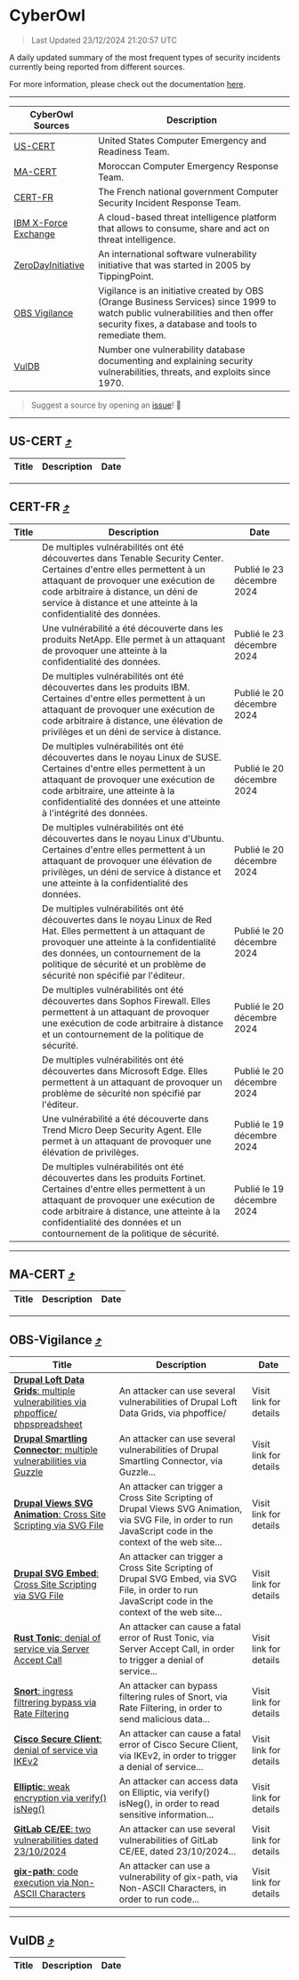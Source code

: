 
 <div id='top'></div>

# CyberOwl

 > Last Updated 23/12/2024 21:20:57 UTC
 
 A daily updated summary of the most frequent types of security incidents currently being reported from different sources.
 
 For more information, please check out the documentation [here](./docs/README.md).
 
 ---
 |CyberOwl Sources|Description|
 |---|---|
 |[US-CERT](#us-cert-arrow_heading_up)|United States Computer Emergency and Readiness Team.|
 |[MA-CERT](#ma-cert-arrow_heading_up)|Moroccan Computer Emergency Response Team.|
 |[CERT-FR](#cert-fr-arrow_heading_up)|The French national government Computer Security Incident Response Team.|
 |[IBM X-Force Exchange](#ibmcloud-arrow_heading_up)|A cloud-based threat intelligence platform that allows to consume, share and act on threat intelligence.|
 |[ZeroDayInitiative](#zerodayinitiative-arrow_heading_up)|An international software vulnerability initiative that was started in 2005 by TippingPoint.|
 |[OBS Vigilance](#obs-vigilance-arrow_heading_up)|Vigilance is an initiative created by OBS (Orange Business Services) since 1999 to watch public vulnerabilities and then offer security fixes, a database and tools to remediate them.|
 |[VulDB](#vuldb-arrow_heading_up)|Number one vulnerability database documenting and explaining security vulnerabilities, threats, and exploits since 1970.|
 
 > Suggest a source by opening an [issue](https://github.com/karimhabush/cyberowl/issues)! :raised_hands:
 ---

## US-CERT [:arrow_heading_up:](#cyberowl)

 |Title|Description|Date|
 |---|---|---|
 
 ---

## CERT-FR [:arrow_heading_up:](#cyberowl)

 |Title|Description|Date|
 |---|---|---|
 |[](https://www.cert.ssi.gouv.fr/avis/CERTFR-2024-AVI-1105/)|De multiples vulnérabilités ont été découvertes dans Tenable Security Center. Certaines d'entre elles permettent à un attaquant de provoquer une exécution de code arbitraire à distance, un déni de service à distance et une atteinte à la confidentialité des données.|Publié le 23 décembre 2024|
 |[](https://www.cert.ssi.gouv.fr/avis/CERTFR-2024-AVI-1104/)|Une vulnérabilité a été découverte dans les produits NetApp. Elle permet à un attaquant de provoquer une atteinte à la confidentialité des données.|Publié le 23 décembre 2024|
 |[](https://www.cert.ssi.gouv.fr/avis/CERTFR-2024-AVI-1103/)|De multiples vulnérabilités ont été découvertes dans les produits IBM. Certaines d'entre elles permettent à un attaquant de provoquer une exécution de code arbitraire à distance, une élévation de privilèges et un déni de service à distance.|Publié le 20 décembre 2024|
 |[](https://www.cert.ssi.gouv.fr/avis/CERTFR-2024-AVI-1102/)|De multiples vulnérabilités ont été découvertes dans le noyau Linux de SUSE. Certaines d'entre elles permettent à un attaquant de provoquer une exécution de code arbitraire, une atteinte à la confidentialité des données et une atteinte à l'intégrité des données.|Publié le 20 décembre 2024|
 |[](https://www.cert.ssi.gouv.fr/avis/CERTFR-2024-AVI-1101/)|De multiples vulnérabilités ont été découvertes dans le noyau Linux d'Ubuntu. Certaines d'entre elles permettent à un attaquant de provoquer une élévation de privilèges, un déni de service à distance et une atteinte à la confidentialité des données.|Publié le 20 décembre 2024|
 |[](https://www.cert.ssi.gouv.fr/avis/CERTFR-2024-AVI-1100/)|De multiples vulnérabilités ont été découvertes dans le noyau Linux de Red Hat. Elles permettent à un attaquant de provoquer une atteinte à la confidentialité des données, un contournement de la politique de sécurité et un problème de sécurité non spécifié par l'éditeur.|Publié le 20 décembre 2024|
 |[](https://www.cert.ssi.gouv.fr/avis/CERTFR-2024-AVI-1099/)|De multiples vulnérabilités ont été découvertes dans Sophos Firewall. Elles permettent à un attaquant de provoquer une exécution de code arbitraire à distance et un contournement de la politique de sécurité.|Publié le 20 décembre 2024|
 |[](https://www.cert.ssi.gouv.fr/avis/CERTFR-2024-AVI-1098/)|De multiples vulnérabilités ont été découvertes dans Microsoft Edge. Elles permettent à un attaquant de provoquer un problème de sécurité non spécifié par l'éditeur.|Publié le 20 décembre 2024|
 |[](https://www.cert.ssi.gouv.fr/avis/CERTFR-2024-AVI-1097/)|Une vulnérabilité a été découverte dans Trend Micro Deep Security Agent. Elle permet à un attaquant de provoquer une élévation de privilèges.|Publié le 19 décembre 2024|
 |[](https://www.cert.ssi.gouv.fr/avis/CERTFR-2024-AVI-1096/)|De multiples vulnérabilités ont été découvertes dans les produits Fortinet. Certaines d'entre elles permettent à un attaquant de provoquer une exécution de code arbitraire à distance, une atteinte à la confidentialité des données et un contournement de la politique de sécurité.|Publié le 19 décembre 2024|
 
 ---

## MA-CERT [:arrow_heading_up:](#cyberowl)

 |Title|Description|Date|
 |---|---|---|
 
 ---

## OBS-Vigilance [:arrow_heading_up:](#cyberowl)

 |Title|Description|Date|
 |---|---|---|
 |[<a href="https://vigilance.fr/vulnerability/Drupal-Loft-Data-Grids-multiple-vulnerabilities-via-phpoffice-phpspreadsheet-45467" class="noirorange"><b>Drupal Loft Data Grids</b>: multiple vulnerabilities via phpoffice/<wbr>phpspreadsheet</wbr></a>](https://vigilance.fr/vulnerability/Drupal-Loft-Data-Grids-multiple-vulnerabilities-via-phpoffice-phpspreadsheet-45467)|An attacker can use several vulnerabilities of Drupal Loft Data Grids, via phpoffice/|Visit link for details|
 |[<a href="https://vigilance.fr/vulnerability/Drupal-Smartling-Connector-multiple-vulnerabilities-via-Guzzle-45466" class="noirorange"><b>Drupal Smartling Connector</b>: multiple vulnerabilities via Guzzle</a>](https://vigilance.fr/vulnerability/Drupal-Smartling-Connector-multiple-vulnerabilities-via-Guzzle-45466)|An attacker can use several vulnerabilities of Drupal Smartling Connector, via Guzzle...|Visit link for details|
 |[<a href="https://vigilance.fr/vulnerability/Drupal-Views-SVG-Animation-Cross-Site-Scripting-via-SVG-File-45464" class="noirorange"><b>Drupal Views SVG Animation</b>: Cross Site Scripting via SVG File</a>](https://vigilance.fr/vulnerability/Drupal-Views-SVG-Animation-Cross-Site-Scripting-via-SVG-File-45464)|An attacker can trigger a Cross Site Scripting of Drupal Views SVG Animation, via SVG File, in order to run JavaScript code in the context of the web site...|Visit link for details|
 |[<a href="https://vigilance.fr/vulnerability/Drupal-SVG-Embed-Cross-Site-Scripting-via-SVG-File-45463" class="noirorange"><b>Drupal SVG Embed</b>: Cross Site Scripting via SVG File</a>](https://vigilance.fr/vulnerability/Drupal-SVG-Embed-Cross-Site-Scripting-via-SVG-File-45463)|An attacker can trigger a Cross Site Scripting of Drupal SVG Embed, via SVG File, in order to run JavaScript code in the context of the web site...|Visit link for details|
 |[<a href="https://vigilance.fr/vulnerability/Rust-Tonic-denial-of-service-via-Server-Accept-Call-45461" class="noirorange"><b>Rust Tonic</b>: denial of service via Server Accept Call</a>](https://vigilance.fr/vulnerability/Rust-Tonic-denial-of-service-via-Server-Accept-Call-45461)|An attacker can cause a fatal error of Rust Tonic, via Server Accept Call, in order to trigger a denial of service...|Visit link for details|
 |[<a href="https://vigilance.fr/vulnerability/Snort-ingress-filtrering-bypass-via-Rate-Filtering-45460" class="noirorange"><b>Snort</b>: ingress filtrering bypass via Rate Filtering</a>](https://vigilance.fr/vulnerability/Snort-ingress-filtrering-bypass-via-Rate-Filtering-45460)|An attacker can bypass filtering rules of Snort, via Rate Filtering, in order to send malicious data...|Visit link for details|
 |[<a href="https://vigilance.fr/vulnerability/Cisco-Secure-Client-denial-of-service-via-IKEv2-45459" class="noirorange"><b>Cisco Secure Client</b>: denial of service via IKEv2</a>](https://vigilance.fr/vulnerability/Cisco-Secure-Client-denial-of-service-via-IKEv2-45459)|An attacker can cause a fatal error of Cisco Secure Client, via IKEv2, in order to trigger a denial of service...|Visit link for details|
 |[<a href="https://vigilance.fr/vulnerability/Elliptic-weak-encryption-via-verify-isNeg-45457" class="noirorange"><b>Elliptic</b>: weak encryption via verify() isNeg()</a>](https://vigilance.fr/vulnerability/Elliptic-weak-encryption-via-verify-isNeg-45457)|An attacker can access data on Elliptic, via verify() isNeg(), in order to read sensitive information...|Visit link for details|
 |[<a href="https://vigilance.fr/vulnerability/GitLab-CE-EE-two-vulnerabilities-dated-23-10-2024-45455" class="noirorange"><b>GitLab CE/EE</b>: two vulnerabilities dated 23/10/2024</a>](https://vigilance.fr/vulnerability/GitLab-CE-EE-two-vulnerabilities-dated-23-10-2024-45455)|An attacker can use several vulnerabilities of GitLab CE/EE, dated 23/10/2024...|Visit link for details|
 |[<a href="https://vigilance.fr/vulnerability/gix-path-code-execution-via-Non-ASCII-Characters-45454" class="noirorange"><b>gix-path</b>: code execution via Non-ASCII Characters</a>](https://vigilance.fr/vulnerability/gix-path-code-execution-via-Non-ASCII-Characters-45454)|An attacker can use a vulnerability of gix-path, via Non-ASCII Characters, in order to run code...|Visit link for details|
 
 ---

## VulDB [:arrow_heading_up:](#cyberowl)

 |Title|Description|Date|
 |---|---|---|
 